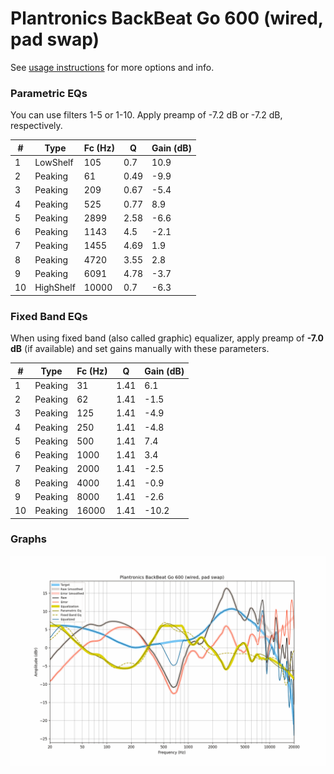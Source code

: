# Plantronics BackBeat Go 600 (wired, pad swap)
See [usage instructions](https://github.com/jaakkopasanen/AutoEq#usage) for more options and info.

### Parametric EQs
You can use filters 1-5 or 1-10. Apply preamp of -7.2 dB or -7.2 dB, respectively.

|   # | Type      |   Fc (Hz) |    Q |   Gain (dB) |
|-----|-----------|-----------|------|-------------|
|   1 | LowShelf  |       105 | 0.7  |        10.9 |
|   2 | Peaking   |        61 | 0.49 |        -9.9 |
|   3 | Peaking   |       209 | 0.67 |        -5.4 |
|   4 | Peaking   |       525 | 0.77 |         8.9 |
|   5 | Peaking   |      2899 | 2.58 |        -6.6 |
|   6 | Peaking   |      1143 | 4.5  |        -2.1 |
|   7 | Peaking   |      1455 | 4.69 |         1.9 |
|   8 | Peaking   |      4720 | 3.55 |         2.8 |
|   9 | Peaking   |      6091 | 4.78 |        -3.7 |
|  10 | HighShelf |     10000 | 0.7  |        -6.3 |

### Fixed Band EQs
When using fixed band (also called graphic) equalizer, apply preamp of **-7.0 dB** (if available) and set gains manually with these parameters.

|   # | Type    |   Fc (Hz) |    Q |   Gain (dB) |
|-----|---------|-----------|------|-------------|
|   1 | Peaking |        31 | 1.41 |         6.1 |
|   2 | Peaking |        62 | 1.41 |        -1.5 |
|   3 | Peaking |       125 | 1.41 |        -4.9 |
|   4 | Peaking |       250 | 1.41 |        -4.8 |
|   5 | Peaking |       500 | 1.41 |         7.4 |
|   6 | Peaking |      1000 | 1.41 |         3.4 |
|   7 | Peaking |      2000 | 1.41 |        -2.5 |
|   8 | Peaking |      4000 | 1.41 |        -0.9 |
|   9 | Peaking |      8000 | 1.41 |        -2.6 |
|  10 | Peaking |     16000 | 1.41 |       -10.2 |

### Graphs
![](./Plantronics%20BackBeat%20Go%20600%20(wired,%20pad%20swap).png)
